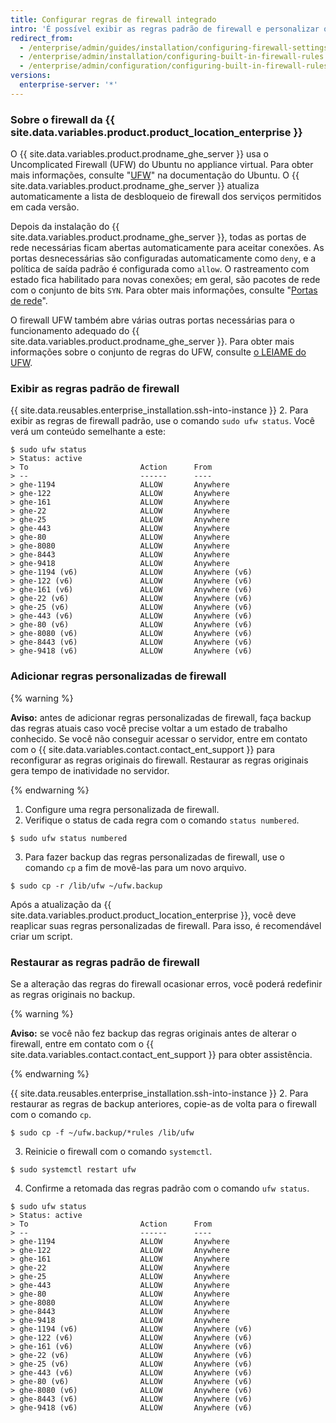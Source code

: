 ```yaml
---
title: Configurar regras de firewall integrado
intro: 'É possível exibir as regras padrão de firewall e personalizar outras regras da {{ site.data.variables.product.product_location_enterprise }}.'
redirect_from:
  - /enterprise/admin/guides/installation/configuring-firewall-settings/
  - /enterprise/admin/installation/configuring-built-in-firewall-rules
  - /enterprise/admin/configuration/configuring-built-in-firewall-rules
versions:
  enterprise-server: '*'
---
```


### Sobre o firewall da {{ site.data.variables.product.product_location_enterprise }}

O {{ site.data.variables.product.prodname_ghe_server }} usa o Uncomplicated Firewall (UFW) do Ubuntu no appliance virtual. Para obter mais informações, consulte "[UFW](https://help.ubuntu.com/community/UFW)" na documentação do Ubuntu. O {{ site.data.variables.product.prodname_ghe_server }} atualiza automaticamente a lista de desbloqueio de firewall dos serviços permitidos em cada versão.

Depois da instalação do {{ site.data.variables.product.prodname_ghe_server }}, todas as portas de rede necessárias ficam abertas automaticamente para aceitar conexões. As portas desnecessárias são configuradas automaticamente como `deny`, e a política de saída padrão é configurada como `allow`. O rastreamento com estado fica habilitado para novas conexões; em geral, são pacotes de rede com o conjunto de bits `SYN`. Para obter mais informações, consulte "[Portas de rede](/enterprise/admin/guides/installation/network-ports)".

O firewall UFW também abre várias outras portas necessárias para o funcionamento adequado do {{ site.data.variables.product.prodname_ghe_server }}. Para obter mais informações sobre o conjunto de regras do UFW, consulte [o LEIAME do UFW](https://bazaar.launchpad.net/~jdstrand/ufw/0.30-oneiric/view/head:/README#L213).

### Exibir as regras padrão de firewall

{{ site.data.reusables.enterprise_installation.ssh-into-instance }}
2. Para exibir as regras de firewall padrão, use o comando `sudo ufw status`. Você verá um conteúdo semelhante a este:
  ```shell
  $ sudo ufw status
  > Status: active
  > To                         Action      From
  > --                         ------      ----
  > ghe-1194                   ALLOW       Anywhere
  > ghe-122                    ALLOW       Anywhere
  > ghe-161                    ALLOW       Anywhere
  > ghe-22                     ALLOW       Anywhere
  > ghe-25                     ALLOW       Anywhere
  > ghe-443                    ALLOW       Anywhere
  > ghe-80                     ALLOW       Anywhere
  > ghe-8080                   ALLOW       Anywhere
  > ghe-8443                   ALLOW       Anywhere
  > ghe-9418                   ALLOW       Anywhere
  > ghe-1194 (v6)              ALLOW       Anywhere (v6)
  > ghe-122 (v6)               ALLOW       Anywhere (v6)
  > ghe-161 (v6)               ALLOW       Anywhere (v6)
  > ghe-22 (v6)                ALLOW       Anywhere (v6)
  > ghe-25 (v6)                ALLOW       Anywhere (v6)
  > ghe-443 (v6)               ALLOW       Anywhere (v6)
  > ghe-80 (v6)                ALLOW       Anywhere (v6)
  > ghe-8080 (v6)              ALLOW       Anywhere (v6)
  > ghe-8443 (v6)              ALLOW       Anywhere (v6)
  > ghe-9418 (v6)              ALLOW       Anywhere (v6)
  ```

### Adicionar regras personalizadas de firewall

{% warning %}

**Aviso:** antes de adicionar regras personalizadas de firewall, faça backup das regras atuais caso você precise voltar a um estado de trabalho conhecido. Se você não conseguir acessar o servidor, entre em contato com o {{ site.data.variables.contact.contact_ent_support }} para reconfigurar as regras originais do firewall. Restaurar as regras originais gera tempo de inatividade no servidor.

{% endwarning %}

1. Configure uma regra personalizada de firewall.
2. Verifique o status de cada regra com o comando `status numbered`.
  ```shell
  $ sudo ufw status numbered
  ```
3. Para fazer backup das regras personalizadas de firewall, use o comando `cp` a fim de movê-las para um novo arquivo.
  ```shell
  $ sudo cp -r /lib/ufw ~/ufw.backup
  ```

Após a atualização da {{ site.data.variables.product.product_location_enterprise }}, você deve reaplicar suas regras personalizadas de firewall. Para isso, é recomendável criar um script.

### Restaurar as regras padrão de firewall

Se a alteração das regras do firewall ocasionar erros, você poderá redefinir as regras originais no backup.

{% warning %}

**Aviso:** se você não fez backup das regras originais antes de alterar o firewall, entre em contato com o {{ site.data.variables.contact.contact_ent_support }} para obter assistência.

{% endwarning %}

{{ site.data.reusables.enterprise_installation.ssh-into-instance }}
2. Para restaurar as regras de backup anteriores, copie-as de volta para o firewall com o comando `cp`.
  ```shell
  $ sudo cp -f ~/ufw.backup/*rules /lib/ufw
  ```
3. Reinicie o firewall com o comando `systemctl`.
  ```shell
  $ sudo systemctl restart ufw
  ```
4. Confirme a retomada das regras padrão com o comando `ufw status`.
  ```shell
  $ sudo ufw status
  > Status: active
  > To                         Action      From
  > --                         ------      ----
  > ghe-1194                   ALLOW       Anywhere
  > ghe-122                    ALLOW       Anywhere
  > ghe-161                    ALLOW       Anywhere
  > ghe-22                     ALLOW       Anywhere
  > ghe-25                     ALLOW       Anywhere
  > ghe-443                    ALLOW       Anywhere
  > ghe-80                     ALLOW       Anywhere
  > ghe-8080                   ALLOW       Anywhere
  > ghe-8443                   ALLOW       Anywhere
  > ghe-9418                   ALLOW       Anywhere
  > ghe-1194 (v6)              ALLOW       Anywhere (v6)
  > ghe-122 (v6)               ALLOW       Anywhere (v6)
  > ghe-161 (v6)               ALLOW       Anywhere (v6)
  > ghe-22 (v6)                ALLOW       Anywhere (v6)
  > ghe-25 (v6)                ALLOW       Anywhere (v6)
  > ghe-443 (v6)               ALLOW       Anywhere (v6)
  > ghe-80 (v6)                ALLOW       Anywhere (v6)
  > ghe-8080 (v6)              ALLOW       Anywhere (v6)
  > ghe-8443 (v6)              ALLOW       Anywhere (v6)
  > ghe-9418 (v6)              ALLOW       Anywhere (v6)
  ```
